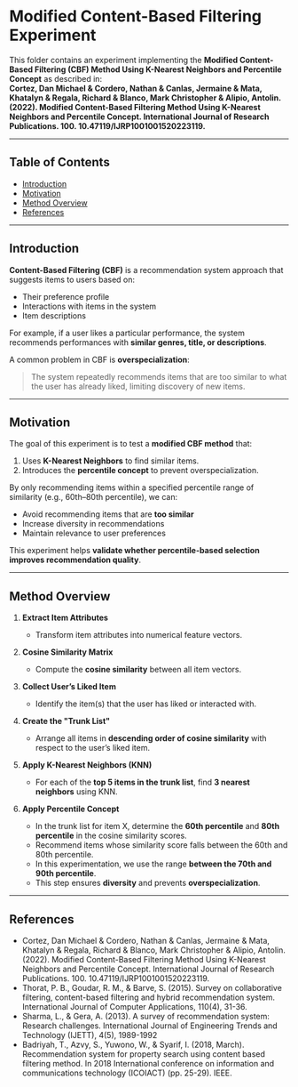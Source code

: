 # Modified Content-Based Filtering Experiment

This folder contains an experiment implementing the **Modified Content-Based Filtering (CBF) Method Using K-Nearest Neighbors and Percentile Concept** as described in:  
**Cortez, Dan Michael & Cordero, Nathan & Canlas, Jermaine & Mata, Khatalyn & Regala, Richard & Blanco, Mark Christopher & Alipio, Antolin. (2022). Modified Content-Based Filtering Method Using K-Nearest Neighbors and Percentile Concept. International Journal of Research Publications. 100. 10.47119/IJRP1001001520223119.**  

---

## Table of Contents
- [Introduction](#introduction)  
- [Motivation](#motivation)
- [Method Overview](#method-overview)
- [References](#references)  

---

## Introduction

**Content-Based Filtering (CBF)** is a recommendation system approach that suggests items to users based on:  

- Their preference profile  
- Interactions with items in the system  
- Item descriptions

For example, if a user likes a particular performance, the system recommends performances with **similar genres, title, or descriptions**.  

A common problem in CBF is **overspecialization**:  
> The system repeatedly recommends items that are too similar to what the user has already liked, limiting discovery of new items.

---

## Motivation

The goal of this experiment is to test a **modified CBF method** that:  

1. Uses **K-Nearest Neighbors** to find similar items.  
2. Introduces the **percentile concept** to prevent overspecialization.  

By only recommending items within a specified percentile range of similarity (e.g., 60th–80th percentile), we can:  

- Avoid recommending items that are **too similar**  
- Increase diversity in recommendations  
- Maintain relevance to user preferences  

This experiment helps **validate whether percentile-based selection improves recommendation quality**.

---

## Method Overview

1. **Extract Item Attributes**  
   - Transform item attributes into numerical feature vectors.

2. **Cosine Similarity Matrix**  
   - Compute the **cosine similarity** between all item vectors.

3. **Collect User’s Liked Item**  
   - Identify the item(s) that the user has liked or interacted with.

4. **Create the "Trunk List"**  
   - Arrange all items in **descending order of cosine similarity** with respect to the user’s liked item.

5. **Apply K-Nearest Neighbors (KNN)**  
   - For each of the **top 5 items in the trunk list**, find **3 nearest neighbors** using KNN.

6. **Apply Percentile Concept**  
   - In the trunk list for item X, determine the **60th percentile** and **80th percentile** in the cosine similarity scores.  
   - Recommend items whose similarity score falls between the 60th and 80th percentile. 
   - In this experimentation, we use the range **between the 70th and 90th percentile**.
   - This step ensures **diversity** and prevents **overspecialization**.
---

## References
- Cortez, Dan Michael & Cordero, Nathan & Canlas, Jermaine & Mata, Khatalyn & Regala, Richard & Blanco, Mark Christopher & Alipio, Antolin. (2022). Modified Content-Based Filtering Method Using K-Nearest Neighbors and Percentile Concept. International Journal of Research Publications. 100. 10.47119/IJRP1001001520223119. 
- Thorat, P. B., Goudar, R. M., & Barve, S. (2015). Survey on collaborative filtering, content-based filtering and hybrid recommendation
system. International Journal of Computer Applications, 110(4), 31-36.
- Sharma, L., & Gera, A. (2013). A survey of recommendation system: Research challenges. International Journal of Engineering
Trends and Technology (IJETT), 4(5), 1989-1992
- Badriyah, T., Azvy, S., Yuwono, W., & Syarif, I. (2018, March). Recommendation system for property search using content based
filtering method. In 2018 International conference on information and communications technology (ICOIACT) (pp. 25-29). IEEE.